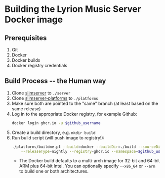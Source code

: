 # Building the Lyrion Music Server Docker image

## Prerequisites
1. Git
2. Docker
3. Docker buildx
4. Docker registry credentials

## Build Process -- the Human way
1. Clone [slimserver](https://github.com/LMS-Community/slimserver) to `./server`
2. Clone [slimserver-platforms](https://github.com/LMS-Community/slimserver-platforms) to `./platforms`
2. Make sure both are pointed to the "same" branch (at least based on the same release)
3. Log in to the appropriate Docker registry, for example Github:
    ```sh
    docker login ghcr.io -u $github_username
    ```
4. Create a build directory, e.g. `mkdir build`
5. Run build script (will push image to registry!):
    ```sh
    ./platforms/buildme.pl --build=docker --buildDir=./build --sourceDir=. \
        --releaseType=nightly --registry=ghcr.io --namespace=$github_username
    ```
    * The Docker build defaults to a multi-arch image for 32-bit and 64-bit ARM plus 64-bit
    Intel. You can optionally specify `--x86_64` or `--arm` to build one or both architectures.


